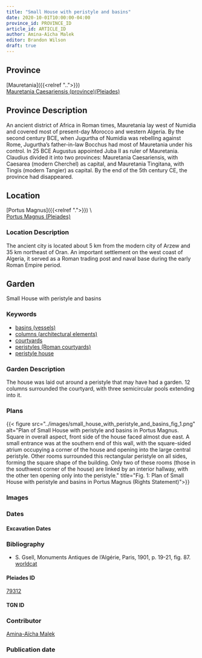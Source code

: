 ```yaml
---
title: "Small House with peristyle and basins"
date: 2020-10-01T10:00:00-04:00
province_id: PROVINCE_ID
article_id: ARTICLE_ID
author: Amina-Aïcha Malek
editor: Brandon Wilson
draft: true
---
```


## Province

[Mauretania]({{<relref "..">}}) \
[Mauretania Caesariensis (province)(Pleiades)](https://pleiades.stoa.org/places/981532)

## Province Description

An ancient district of Africa in Roman times, Mauretania lay west of Numidia and covered most of present-day Morocco and western Algeria. By the second century BCE, when Jugurtha of Numidia was rebelling against Rome, Jugurtha’s father-in-law Bocchus had most of Mauretania under his control. In 25 BCE Augustus appointed Juba II as ruler of Mauretania. Claudius divided it into two provinces: Mauretania Caesariensis, with Caesarea (modern Cherchel) as capital, and Mauretania Tingitana, with Tingis (modern Tangier) as capital. By the end of the 5th century CE, the province had disappeared.

## Location

[Portus Magnus]({{<relref ".">}}) \  
[Portus Magnus (Pleiades)](https://pleiades.stoa.org/places/285503)

### Location Description

The ancient city is located about 5 km from the modern city of Arzew and 35 km northeast of Oran. An important settlement on the west coast of Algeria, it served as a Roman trading post and naval base during the early Roman Empire period.

<!--## Sublocation-->

<!--### Sublocation Description-->

## Garden

Small House with peristyle and basins

### Keywords

- [basins (vessels)](http://vocab.getty.edu/page/aat/300045614)
- [columns (architectural elements)](http://vocab.getty.edu/page/aat/300001571)
- [courtyards](http://vocab.getty.edu/page/aat/300004095)
- [peristyles (Roman courtyards)](http://vocab.getty.edu/page/aat/300004029)
- [peristyle house](http://vocab.getty.edu/page/aat/300005452)

### Garden Description

The house was laid out around a peristyle that may have had a garden. 12 columns surrounded the courtyard, with three semicircular pools extending into it.

### Plans

{{< figure src="../images/small_house_with_peristyle_and_basins_fig_1.png" alt="Plan of Small House with peristyle and basins in Portus Magnus. Square in overall aspect, front side of the house faced almost due east. A small entrance was at the southern end of this wall, with the square-sided atrium occupying a corner of the house and opening into the large central peristyle. Other rooms surrounded this rectangular peristyle on all sides, forming the square shape of the building. Only two of these rooms (those in the southwest corner of the house) are linked by an interior hallway, with the other ten opening only into the peristyle." title="Fig. 1: Plan of Small House with peristyle and basins in Portus Magnus (Rights Statement)">}}

### Images

### Dates

#### Excavation Dates

### Bibliography

* S. Gsell, Monuments Antiques de l’Algérie, Paris, 1901, p. 19-21, fig. 87. [worldcat](https://www.worldcat.org/title/monuments-antiques-de-lalgerie-tome-second/oclc/491461100)

#### Pleiades ID

[79312](https://pleiades.stoa.org/places/79312)

#### TGN ID

### Contributor

[Amina-Aïcha Malek](http://worldcat.org/identities/lccn-n2012075871/)

### Publication date

<!--07 July 2020-->

<!--### Related articles-->

<!-- Links to other related articles. Leave blank for now -->
